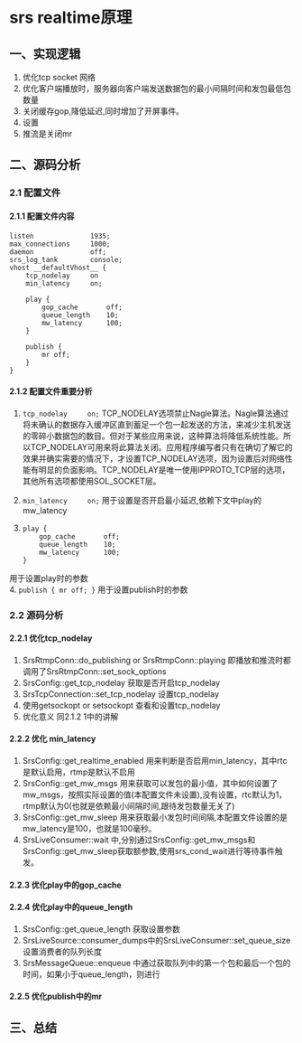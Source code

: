 # srs realtime原理

## 一、实现逻辑

1. 优化tcp socket 网络
2. 优化客户端播放时，服务器向客户端发送数据包的最小间隔时间和发包最低包数量
3. 关闭缓存gop,降低延迟,同时增加了开屏事件。
4. 设置
5. 推流是关闭mr

## 二、源码分析

### 2.1 配置文件

#### 2.1.1 配置文件内容
```
listen              1935;
max_connections     1000;
daemon              off;
srs_log_tank        console;
vhost __defaultVhost__ {
    tcp_nodelay     on
    min_latency     on;
    
    play {
        gop_cache       off;
        queue_length    10;
        mw_latency      100;
    }
    
    publish {
        mr off;
    }
}
```
#### 2.1.2 配置文件重要分析
1. ```tcp_nodelay     on;```
TCP_NODELAY选项禁止Nagle算法。Nagle算法通过将未确认的数据存入缓冲区直到蓄足一个包一起发送的方法，来减少主机发送的零碎小数据包的数目。但对于某些应用来说，这种算法将降低系统性能。所以TCP_NODELAY可用来将此算法关闭。应用程序编写者只有在确切了解它的效果并确实需要的情况下，才设置TCP_NODELAY选项，因为设置后对网络性能有明显的负面影响。TCP_NODELAY是唯一使用IPPROTO_TCP层的选项，其他所有选项都使用SOL_SOCKET层。

2. ```min_latency     on;```
用于设置是否开启最小延迟,依赖下文中play的mw_latency  
3.  ```   
    play {
        gop_cache       off;
        queue_length    10;
        mw_latency      100;
    }
    ```
用于设置play时的参数  
4. ```
    publish {
        mr off;
    }
    ```
用于设置publish时的参数  
### 2.2 源码分析
#### 2.2.1 优化tcp_nodelay
1. SrsRtmpConn::do_publishing or SrsRtmpConn::playing 即播放和推流时都调用了SrsRtmpConn::set_sock_options  
2. SrsConfig::get_tcp_nodelay 获取是否开启tcp_nodelay
3. SrsTcpConnection::set_tcp_nodelay 设置tcp_nodelay
4. 使用getsockopt or setsockopt 查看和设置tcp_nodelay
5. 优化意义 同2.1.2 1中的讲解

#### 2.2.2 优化 min_latency
1. SrsConfig::get_realtime_enabled 用来判断是否启用min_latency，其中rtc是默认启用，rtmp是默认不启用  
2. SrsConfig::get_mw_msgs 用来获取可以发包的最小值，其中如何设置了mw_msgs，按照实际设置的值(本配置文件未设置),没有设置，rtc默认为1，rtmp默认为0(也就是依赖最小间隔时间,跟待发包数量无关了)  
3. SrsConfig::get_mw_sleep 用来获取最小发包时间间隔,本配置文件设置的是mw_latency是100，也就是100毫秒。  
4. SrsLiveConsumer::wait 中,分别通过SrsConfig::get_mw_msgs和SrsConfig::get_mw_sleep获取额参数,使用srs_cond_wait进行等待事件触发。

#### 2.2.3 优化play中的gop_cache

#### 2.2.4 优化play中的queue_length
1. SrsConfig::get_queue_length 获取设置参数  
2. SrsLiveSource::consumer_dumps中的SrsLiveConsumer::set_queue_size 设置消费者的队列长度  
3. SrsMessageQueue::enqueue 中通过获取队列中的第一个包和最后一个包的时间，如果小于queue_length，则进行

#### 2.2.5 优化publish中的mr

## 三、总结
